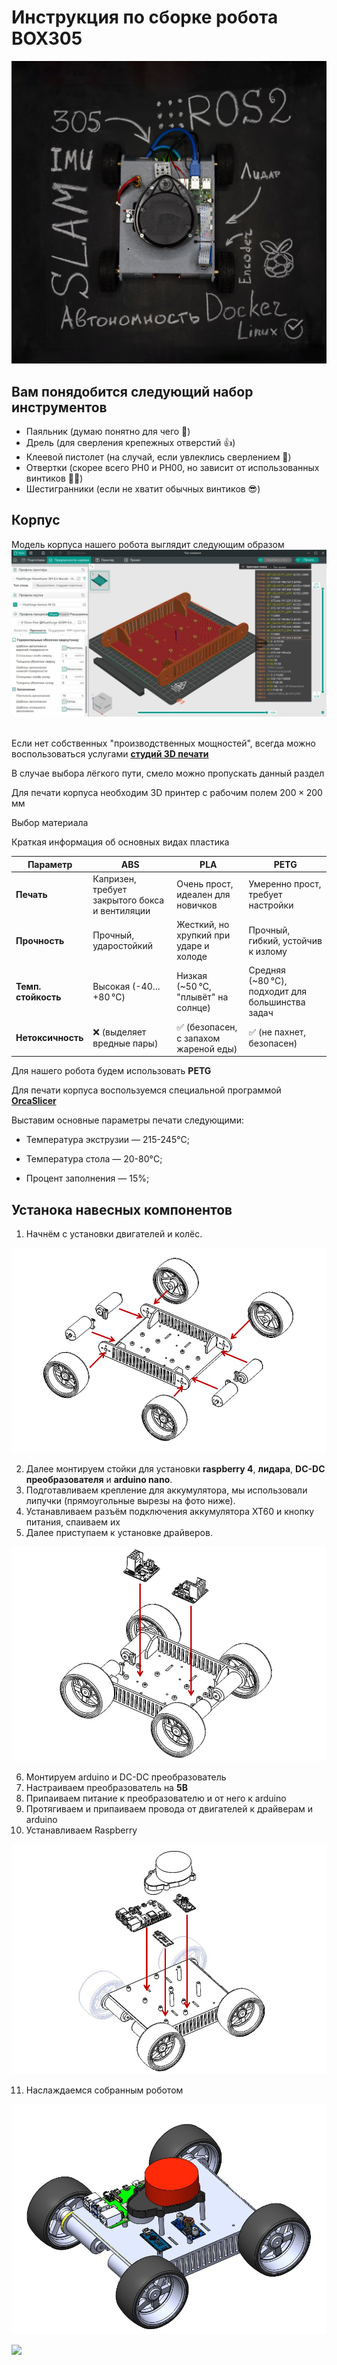 # Инструкция по сборке робота BOX305
![](https://github.com/WWnotLL/ROS2_tutorial_305/blob/main/Визитка%20робота.jpg)
## Вам понядобится следующий набор инструментов
  - Паяльник (думаю понятно для чего 🤔)
  - Дрель (для сверления крепежных отверстий 👍)
  - Клеевой пистолет (на случай, если увлеклись сверлением 🙊)
  - Отвертки (скорее всего PH0 и PH00, но зависит от использованных винтиков 🤷‍♂️)
  - Шестигранники (если не хватит обычных винтиков 😎)
## Корпус

Модель корпуса нашего робота выглядит следующим образом
<br>
![](https://github.com/WWnotLL/ROS2_tutorial_305/blob/main/Инструкция%20по%20сборке/Иллюстрации%20к%20сборке/06_BOX305_модель%20корпуса.jpg)
<br>
<img scr="Инструкция по сборке/Иллюстрации к сборке/06_BOX305_модель корпуса.jpg"> 

Если нет собственных "производственных мощностей", всегда можно воспользоваться услугами __[студий 3D печати](https://uslugi.yandex.ru/213-moscow/category/raznoe/poligraficheskie-uslugi/3dpechat--5635)__

В случае выбора лёгкого пути, смело можно пропускать данный раздел

Для печати корпуса необходим 3D принтер с рабочим полем $200 \times 200$ мм

Выбор материала

Краткая информация об основных видах пластика

| **Параметр**        | **ABS**                                           | **PLA**                                           | **PETG**                                            |
|---------------------|---------------------------------------------------|--------------------------------------------------|----------------------------------------------------|
| **Печать**          | Капризен, требует закрытого бокса и вентиляции   | Очень прост, идеален для новичков                | Умеренно прост, требует настройки                 |
| **Прочность**       | Прочный, ударостойкий                            | Жесткий, но хрупкий при ударе и холоде           | Прочный, гибкий, устойчив к излому                |
| **Темп. стойкость** | Высокая (-40…+80 °C)                             | Низкая (~50 °C, "плывёт" на солнце)              | Средняя (~80 °C), подходит для большинства задач  |
| **Нетоксичность**   | ❌ (выделяет вредные пары)                       | ✅ (безопасен, с запахом жареной еды)             | ✅ (не пахнет, безопасен)                          |

Для нашего робота будем использовать **PETG**

Для печати корпуса воспользуемся специальной программой __[OrcaSlicer](https://orcaslicer.com/)__

Выставим основные параметры печати следующими:

- Температура экструзии — 215-245°C;

- Температура стола — 20-80°C;

- Процент заполнения — 15%;

## Устанока навесных компонентов

1) Начнём с установки двигателей и колёс.

![здесь](https://github.com/WWnotLL/ROS2_tutorial_305/blob/main/Инструкция%20по%20сборке/Иллюстрации%20к%20сборке/01_BOX305_разобранный.png)

2) Далее монтируем стойки для установки __raspberry 4__, __лидара__, __DC-DC преобразователя__ и __arduino nano__.
3) Подготавливаем крепление для аккумулятора, мы использовали липучки (прямоугольные вырезы на фото ниже).
4) Устанавливаем разъём подключения аккумулятора XT60 и кнопку питания, спаиваем их
5) Далее приступаем к установке драйверов.

![здесь](https://github.com/WWnotLL/ROS2_tutorial_305/blob/main/Инструкция%20по%20сборке/Иллюстрации%20к%20сборке/02_BOX305_установка%20драйверов.png) 

6) Монтируем arduino и DC-DC преобразователь
7) Настраиваем преобразователь на **5В**
8) Припаиваем питание к преобразователю и от него к arduino
9) Протягиваем и припаиваем провода от двигателей к драйверам и arduino
10) Устанавливаем Raspberry

![здесь](https://github.com/WWnotLL/ROS2_tutorial_305/blob/main/Инструкция%20по%20сборке/Иллюстрации%20к%20сборке/03_BOX305_установка%20электроники.png)

11) Наслаждаемся собранным роботом

![здесь](https://github.com/WWnotLL/ROS2_tutorial_305/blob/main/Инструкция%20по%20сборке/Иллюстрации%20к%20сборке/05_BOX305_модель.jpg)

![](https://steamuserimages-a.akamaihd.net/ugc/1684895414278596091/26894D3FAAAA36E05F4B46B7DA70819E58BBCCBB/?imw=5000&amp;imh=5000&amp;ima=fit&amp;impolicy=Letterbox&amp;imcolor=%23000000&amp;letterbox=false)
